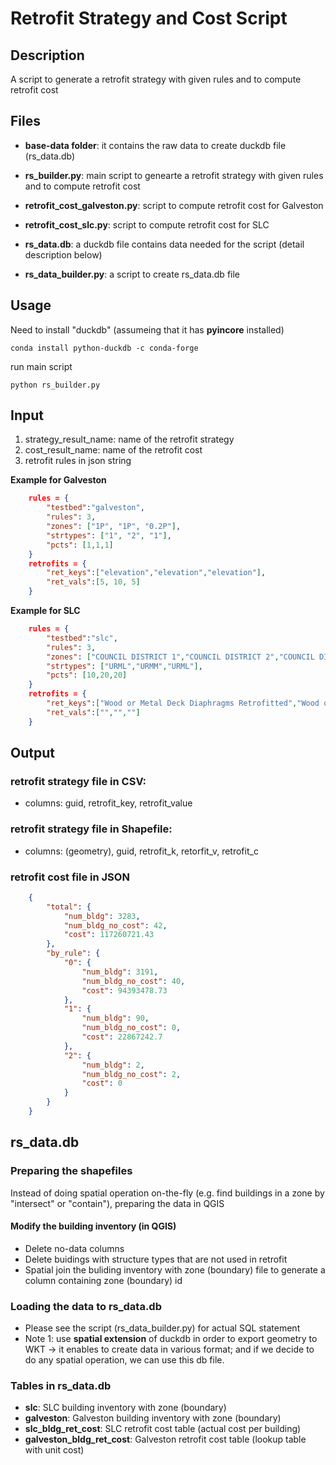 # Retrofit Strategy and Cost Script 

## Description

A script to generate a retrofit strategy with given rules and to compute retrofit cost

## Files

- **base-data folder**: it contains the raw data to create duckdb file (rs_data.db)
- **rs_builder.py**: main script to genearte a retrofit strategy with given rules and to compute retrofit cost
- **retrofit_cost_galveston.py**: script to compute retrofit cost for Galveston
- **retrofit_cost_slc.py**: script to compute retrofit cost for SLC
- **rs_data.db**: a duckdb file contains data needed for the script (detail description below)

- **rs_data_builder.py**: a script to create rs_data.db file


## Usage

Need to install "duckdb" (assumeing that it has **pyincore** installed)
```console
conda install python-duckdb -c conda-forge
```

run main script
```console
python rs_builder.py
```

## Input
1. strategy_result_name: name of the retrofit strategy 
2. cost_result_name: name of the retrofit cost
2. retrofit rules in json string

**Example for Galveston**
```json
    rules = {
        "testbed":"galveston",
        "rules": 3,
        "zones": ["1P", "1P", "0.2P"],
        "strtypes": ["1", "2", "1"],
        "pcts": [1,1,1]
    }
    retrofits = {
        "ret_keys":["elevation","elevation","elevation"],
        "ret_vals":[5, 10, 5]        
    }
```

**Example for SLC**
```json
    rules = {
        "testbed":"slc",
        "rules": 3,
        "zones": ["COUNCIL DISTRICT 1","COUNCIL DISTRICT 2","COUNCIL DISTRICT 3"],
        "strtypes": ["URML","URMM","URML"],
        "pcts": [10,20,20]
    }
    retrofits = {
        "ret_keys":["Wood or Metal Deck Diaphragms Retrofitted","Wood or Metal Deck Diaphragms Retrofitted","Wood or Metal Deck Diaphragms Retrofitted"],
        "ret_vals":["","",""]        
    }
```

## Output
### retrofit strategy file in CSV:
- columns: guid, retrofit_key, retrofit_value
### retrofit strategy file in Shapefile:
- columns: (geometry), guid, retrofit_k, retorfit_v, retrofit_c
### retrofit cost file in JSON
```json
    {
        "total": {
            "num_bldg": 3283,
            "num_bldg_no_cost": 42,
            "cost": 117260721.43
        },
        "by_rule": {
            "0": {
                "num_bldg": 3191,
                "num_bldg_no_cost": 40,
                "cost": 94393478.73
            },
            "1": {
                "num_bldg": 90,
                "num_bldg_no_cost": 0,
                "cost": 22867242.7
            },
            "2": {
                "num_bldg": 2,
                "num_bldg_no_cost": 2,
                "cost": 0
            }
        }
    }
```


## rs_data.db

### Preparing the shapefiles
Instead of doing spatial operation on-the-fly (e.g. find buildings in a zone by "intersect" or "contain"), preparing the data in QGIS
#### Modify the building inventory (in QGIS)
- Delete no-data columns 
- Delete buidings with structure types that are not used in retrofit 
- Spatial join the buliding inventory with zone (boundary) file to generate a column containing zone (boundary) id

### Loading the data to rs_data.db
- Please see the script (rs_data_builder.py) for actual SQL statement
- Note 1: use **spatial extension** of duckdb in order to export geometry to WKT -> it enables to create data in various format; and if we decide to do any spatial operation, we can use this db file.

### Tables in rs_data.db
- **slc**: SLC building inventory with zone (boundary)
- **galveston**: Galveston building inventory with zone (boundary)
- **slc_bldg_ret_cost**: SLC retrofit cost table (actual cost per building)
- **galveston_bldg_ret_cost**: Galveston retrofit cost table (lookup table with unit cost)


